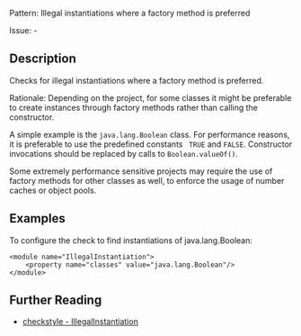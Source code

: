 Pattern: Illegal instantiations where a factory method is preferred

Issue: -

## Description

Checks for illegal instantiations where a factory method is preferred. 

Rationale: Depending on the project, for some classes it might be preferable to create instances through factory methods rather than calling the constructor. 

A simple example is the `java.lang.Boolean` class. For performance reasons, it is preferable to use the predefined constants ` TRUE` and `FALSE`. Constructor invocations should be replaced by calls to `Boolean.valueOf()`. 

Some extremely performance sensitive projects may require the use of factory methods for other classes as well, to enforce the usage of number caches or object pools. 

## Examples

To configure the check to find instantiations of java.lang.Boolean: 
    
    
    <module name="IllegalInstantiation">
        <property name="classes" value="java.lang.Boolean"/>
    </module>

## Further Reading

* [checkstyle - IllegalInstantiation](http://checkstyle.sourceforge.net/config_coding.html#IllegalInstantiation)